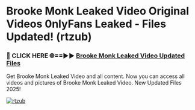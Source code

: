 # Brooke Monk Leaked Video Original Videos 0nlyFans Leaked - Files Updated! (rtzub)

<h3>🔴 CLICK HERE 🌐==►► <a href="https://tinyurl.com/x26r9saj" rel="nofollow">Brooke Monk Leaked Video Updated Files</a></h3>

Get Brooke Monk Leaked Video and all content. Now you can access all videos and pictures of Brooke Monk Leaked Video. New Updated Files 2025!

[![rtzub](https://i.imgur.com/LkgZPqh.gif)](https://tinyurl.com/x26r9saj)
